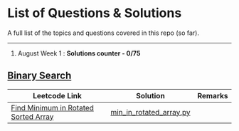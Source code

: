 # List of Questions & Solutions
A full list of the topics and questions covered in this repo (so far). 

---
1. August Week 1 : **Solutions counter - 0/75** 
## [Binary Search](binary_search)

| Leetcode Link                                                                                               | Solution                                                         | Remarks |
| ----------------------------------------------------------------------------------------------------------- | ---------------------------------------------------------------- | ------- |
| [Find Minimum in Rotated Sorted Array](https://leetcode.com/problems/find-minimum-in-rotated-sorted-array/) | [min_in_rotated_array.py](binary_search/min_in_rotated_array.py) |         |
